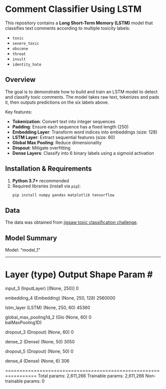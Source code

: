 # Comment Classifier Using LSTM

This repository contains a **Long Short-Term Memory (LSTM)** model that classifies text comments according to multiple toxicity labels:

- `toxic`
- `severe_toxic`
- `obscene`
- `threat`
- `insult`
- `identity_hate`

## Overview

The goal is to demonstrate how to build and train an LSTM model to detect and classify toxic comments. The model takes raw text, tokenizes and pads it, then outputs predictions on the six labels above.

Key features:

- **Tokenization**: Convert text into integer sequences  
- **Padding**: Ensure each sequence has a fixed length (250)  
- **Embedding Layer**: Transform word indices into embeddings (size: 128)  
- **LSTM Layer**: Extract sequential features (size: 60)  
- **Global Max Pooling**: Reduce dimensionality  
- **Dropout**: Mitigate overfitting  
- **Dense Layers**: Classify into 6 binary labels using a sigmoid activation  

## Installation & Requirements

1. **Python 3.7+** recommended  
2. Required libraries (install via `pip`):
   ```bash
   pip install numpy pandas matplotlib tensorflow
   ```

## Data
   The data was obtained from [jigsaw toxic classification challenge](https://www.kaggle.com/competitions/jigsaw-toxic-comment-classification-challenge).

## Model Summary

Model: "model_1"
_________________________________________________________________
 Layer (type)                Output Shape              Param #   
=================================================================
 input_3 (InputLayer)        [(None, 250)]             0         
                                                                 
 embedding_4 (Embedding)     (None, 250, 128)          2560000   
                                                                 
 lstm_layer (LSTM)           (None, 250, 60)           45360     
                                                                 
 global_max_pooling1d_2 (Glo (None, 60)                0         
balMaxPooling1D)                                                
                                                                 
 dropout_3 (Dropout)         (None, 60)                0         
                                                                 
 dense_2 (Dense)             (None, 50)                3050      
                                                                 
 dropout_5 (Dropout)         (None, 50)                0         
                                                                 
 dense_4 (Dense)             (None, 6)                 306       
                                                                 
=================================================================
Total params: 2,611,266
Trainable params: 2,611,266
Non-trainable params: 0

    
